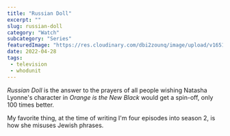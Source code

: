 ```yaml
---
title: "Russian Doll"
excerpt: ""
slug: russian-doll
category: "Watch"
subcategory: "Series"
featuredImage: "https://res.cloudinary.com/dbi2zounq/image/upload/v1651048796/Digital%20garden/media/in-the-dream-house_a8botl.jpg"
date: 2022-04-28
tags:
 - television
 - whodunit
---
```

_Russian Doll_ is the answer to the prayers of all people wishing Natasha Lyonne's character in _Orange is the New Black_ would get a spin-off, only 100 times better. 

My favorite thing, at the time of writing I'm four episodes into season 2, is how she misuses Jewish phrases. 